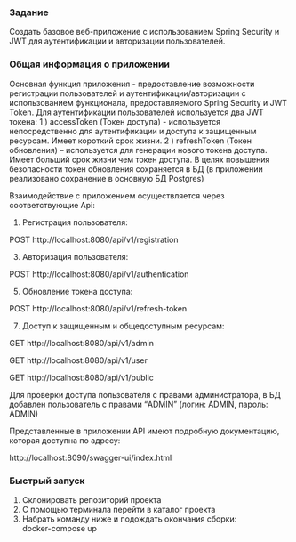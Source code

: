 ### Задание

Создать базовое веб-приложение с использованием Spring Security и JWT для аутентификации и авторизации пользователей.

### Общая информация о приложении

Основная функция приложения - предоставление возможности регистрации пользователей и аутентификации/авторизации с использованием функционала, предоставляемого Spring Security и JWT Token.
Для аутентификации пользователей используется два JWT токена: 
1 ) accessToken (Токен доступа) - используется непосредственно для аутентификации и доступа к защищенным ресурсам. Имеет короткий срок жизни.
2 ) refreshToken (Токен обновления) – используется для генерации нового токена доступа. Имеет больший срок жизни чем токен доступа.
В целях повышения безопасности токен обновления сохраняется в БД (в приложении реализовано сохранение в основную БД Postgres)

Взаимодействие с приложением осуществляется через соответствующие Api:

1)	Регистрация пользователя:
   
POST    http://localhost:8080/api/v1/registration

3)	Авторизация пользователя:
   
POST    http://localhost:8080/api/v1/authentication

5)	Обновление токена доступа:
   
POST    http://localhost:8080/api/v1/refresh-token

7)	Доступ к защищенным и общедоступным ресурсам:
   
GET      http://localhost:8080/api/v1/admin

GET      http://localhost:8080/api/v1/user

GET      http://localhost:8080/api/v1/public

Для проверки доступа пользователя с правами администратора, в БД добавлен пользователь с правами “ADMIN” (логин: ADMIN, пароль: ADMIN)

Представленные в приложении API имеют подробную документацию, которая доступна по адресу:

http://localhost:8090/swagger-ui/index.html



### Быстрый запуск
1) Склонировать репозиторий проекта
2) С помощью терминала перейти в каталог проекта
3) Набрать команду ниже и подождать окончания сборки:    
   docker-compose up

